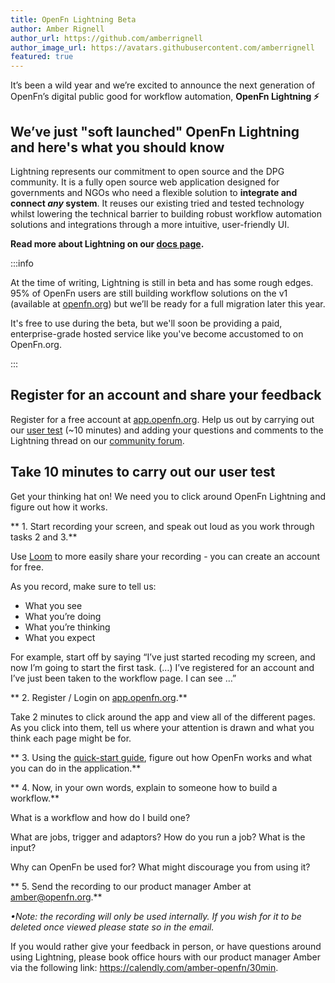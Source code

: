 ```yaml
---
title: OpenFn Lightning Beta
author: Amber Rignell
author_url: https://github.com/amberrignell
author_image_url: https://avatars.githubusercontent.com/amberrignell
featured: true
---
```


It’s been a wild year and we’re excited to announce the next generation of
OpenFn’s digital public good for workflow automation, **OpenFn Lightning ⚡**

## We’ve just "soft launched" OpenFn Lightning and here's what you should know

Lightning represents our commitment to open source and the DPG community. It is
a fully open source web application designed for governments and NGOs who need a
flexible solution to **integrate and connect _any_ system**. It reuses our
existing tried and tested technology whilst lowering the technical barrier to
building robust workflow automation solutions and integrations through a more
intuitive, user-friendly UI.

<!--truncate-->

**Read more about Lightning on our [docs page](documentation/about-lightning).**

:::info

At the time of writing, Lightning is still in beta and has some rough edges. 95%
of OpenFn users are still building workflow solutions on the v1 (available at
[openfn.org](https://www.openfn.org/signup)) but we’ll be ready for a full
migration later this year.

It's free to use during the beta, but we'll soon be providing a paid,
enterprise-grade hosted service like you've become accustomed to on OpenFn.org.

:::

## Register for an account and share your feedback

Register for a free account at
[app.openfn.org](https://app.openfn.org/users/register). Help us out by carrying
out our [user test](/blog#take-10-minutes-to-carry-out-our-user-test) (~10
minutes) and adding your questions and comments to the Lightning thread on our
[community forum](https://community.openfn.org/t/the-lightning-beta/297).

## Take 10 minutes to carry out our user test

Get your thinking hat on! We need you to click around OpenFn Lightning and
figure out how it works.

** 1. Start recording your screen, and speak out loud as you work through tasks
2 and 3.**

Use [Loom](https://www.loom.com/looms) to more easily share your recording - you
can create an account for free.

As you record, make sure to tell us:

- What you see
- What you’re doing
- What you’re thinking
- What you expect

For example, start off by saying “I’ve just started recoding my screen, and now
I’m going to start the first task. (…) I’ve registered for an account and I’ve
just been taken to the workflow page. I can see …”

** 2. Register / Login on
[app.openfn.org](https://app.openfn.org/users/register).**

Take 2 minutes to click around the app and view all of the different pages. As
you click into them, tell us where your attention is drawn and what you think
each page might be for.

** 3. Using the [quick-start guide](/documentation/build/lightning-quick-start),
figure out how OpenFn works and what you can do in the application.**

** 4. Now, in your own words, explain to someone how to build a workflow.**

What is a workflow and how do I build one?

What are jobs, trigger and adaptors? How do you run a job? What is the input?

Why can OpenFn be used for? What might discourage you from using it?

** 5. Send the recording to our product manager Amber at amber@openfn.org.**

_•Note: the recording will only be used internally. If you wish for it to be
deleted once viewed please state so in the email._

If you would rather give your feedback in person, or have questions around using
Lightning, please book office hours with our product manager Amber via the
following link: https://calendly.com/amber-openfn/30min.
